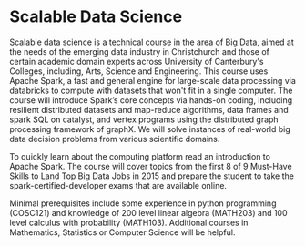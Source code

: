 Scalable Data Science
=======

Scalable data science is a technical course in the area of Big Data, aimed at the needs of the emerging data industry in Christchurch and those of certain academic domain experts across University of Canterbury's Colleges, including, Arts, Science and Engineering. This course uses Apache Spark, a fast and general engine for large-scale data processing via databricks to compute with datasets that won't fit in a single computer. The course will introduce Spark’s core concepts via hands-on coding, including resilient distributed datasets and map-reduce algorithms, data frames and spark SQL on catalyst, and vertex programs using the distributed graph processing framework of graphX. We will solve instances of real-world big data decision problems from various scientific domains.

To quickly learn about the computing platform read an introduction to Apache Spark. The course will cover topics from the first 8 of 9 Must-Have Skills to Land Top Big Data Jobs in 2015 and prepare the student to take the spark-certified-developer exams that are available online.

Minimal prerequisites include some experience in python programming (COSC121) and knowledge of 200 level linear algebra (MATH203) and 100 level calculus with probability (MATH103). Additional courses in Mathematics, Statistics or Computer Science will be helpful.

